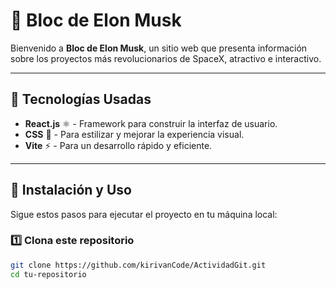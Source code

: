 # 🚀 Bloc de Elon Musk

Bienvenido a **Bloc de Elon Musk**, un sitio web que presenta información sobre los proyectos más revolucionarios de SpaceX, atractivo e interactivo.

---

## 📌 Tecnologías Usadas

- **React.js** ⚛️ - Framework para construir la interfaz de usuario.
- **CSS** 🎨 - Para estilizar y mejorar la experiencia visual.
- **Vite** ⚡ - Para un desarrollo rápido y eficiente.

---


## 🚀 Instalación y Uso

Sigue estos pasos para ejecutar el proyecto en tu máquina local:

### 1️⃣ Clona este repositorio

```sh
git clone https://github.com/kirivanCode/ActividadGit.git
cd tu-repositorio